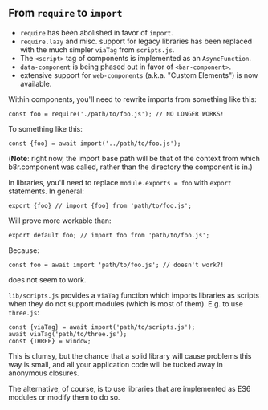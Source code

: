 ## From `require` to `import`

- `require` has been abolished in favor of `import`.
- `require.lazy` and misc. support for legacy libraries has been replaced with
  the much simpler `viaTag` from `scripts.js`.
- The `<script>` tag of components is implemented as an `AsyncFunction`.
- `data-component`  is being phased out in favor of `<bar-component>`.
- extensive support for `web-components` (a.k.a. "Custom Elements") is now available.

Within components, you'll need to rewrite imports from something like this:

    const foo = require('./path/to/foo.js'); // NO LONGER WORKS!

To something like this:

    const {foo} = await import('../path/to/foo.js');

(**Note**: right now, the import base path will be that of the context 
from which b8r.component was called, rather than the directory the component is in.)

In libraries, you'll need to replace `module.exports = foo` with `export`
statements. In general:

    export {foo} // import {foo} from 'path/to/foo.js';

Will prove more workable than:

    export default foo; // import foo from 'path/to/foo.js';

Because:

    const foo = await import 'path/to/foo.js'; // doesn't work?!

does not seem to work.

`lib/scripts.js` provides a `viaTag` function which imports libraries
as scripts when they do not support modules (which is most of them).
E.g. to use `three.js`:

    const {viaTag} = await import('path/to/scripts.js');
    await viaTag('path/to/three.js');
    const {THREE} = window;

This is clumsy, but the chance that a solid library will cause problems
this way is small, and all your application code will be tucked away in anonymous
closures.

The alternative, of course, is to use libraries that are implemented as ES6 modules
or modify them to do so.